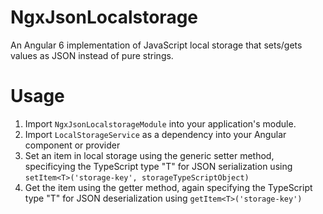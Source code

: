 # NgxJsonLocalstorage

An Angular 6 implementation of JavaScript local storage that sets/gets values as JSON instead of pure strings.

# Usage

1. Import `NgxJsonLocalstorageModule` into your application's module.
2. Import `LocalStorageService` as a dependency into your Angular component or provider
3. Set an item in local storage using the generic setter method, specificying the TypeScript type "T" for JSON serialization using `setItem<T>('storage-key', storageTypeScriptObject)`
4. Get the item using the getter method, again specifying the TypeScript type "T" for JSON deserialization using `getItem<T>('storage-key')`
